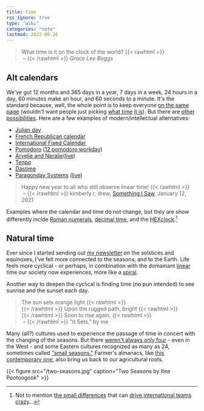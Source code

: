 ```yaml
---
title: time
rss_ignore: true
type: "wiki"
categories: "note"
lastmod: 2022-06-26
---
```


> What time is it on the clock of the world?
> {{< rawhtml >}}<br>&nbsp;&ndash; {{< /rawhtml >}} *Grace Lee Boggs*

## Alt calendars

We've got 12 months and 365 days in a year, 7 days in a week, 24 hours in a day, 60 minutes make an hour, and 60 seconds to a minute. It's the standard because, well, the whole point is to keep everyone [on the same page](https://xkcd.com/2594/) (wouldn't want people just picking [what time](https://www.youtube.com/watch?v=eISzv8Ry45U) [it is](https://www.youtube.com/watch?v=7xQjGqrZpoc)). But there are [other possibilities](https://rosszurowski.com/log/2018/small-seasons-long-calendars/). Here are a few examples of modern/intellectual alternatives:

- [Julian day](https://en.wikipedia.org/wiki/Julian_day)
- [French Republican calendar](https://en.wikipedia.org/wiki/French_Republican_calendar)
- [International Fixed Calendar](https://en.wikipedia.org/wiki/International_Fixed_Calendar)
- [Pomodoro](https://en.wikipedia.org/wiki/Pomodoro_Technique) ([12 pomodoro workday](https://cblgh.org/12%20pomodoro%20workday/))
- [Arvelie and Neralie](https://wiki.xxiivv.com/site/time.html)([live](https://clock.xxiivv.com/))
- [Tenpo](https://tilde.town/~dustin/wiki/tenpo/)
- [Dastime](https://kor.nz/projects/dastime)
- [Paragonday Systems](https://www.paragonday.systems/) ([live](https://www.paragonday.systems/clock))

> Happy new year to all who still observe linear time!
> {{< rawhtml >}}<br>&nbsp;&ndash; {{< /rawhtml >}} kimberly r. drew, [Something I Saw](https://somethingisaw.substack.com/), January 12, 2021

Examples where the calendar and time do not change, but they are show differently inclde [Roman numerals](https://en.wikipedia.org/wiki/Roman_numerals), [decimal time](https://en.wikipedia.org/wiki/Decimal_time), and the [HEXclock](https://www.jacopocolo.com/hexclock/).[^localization]

[^localization]: Not to mention [the small differences](https://brilliantmaps.com/how-to-write-the-date-in-different-countries/) that can [drive international teams crazy](https://xkcd.com/2562/)...

## Natural time

Ever since I started sending out [my newsletter](/connect/#personal-newsletter) on the solstices and equinoxes, I've felt more connected to the seasons, and to the Earth. Life feels more cyclical - or perhaps, in combination with the domainant [linear](https://tinyletter.com/AppliedDivinityStudies/letters/is-time-working-for-or-against-you) time our society now experiences, more like a [spiral](https://ideaspace.substack.com/p/theories-of-time?s=r). 

Another way to deepen the cyclical is finding time (no pun intended) to see sunrise and the sunset each day.

> The sun sets orange light {{< rawhtml >}} <br> {{< /rawhtml >}}
> Upon the rugged path, bright {{< rawhtml >}} <br> {{< /rawhtml >}}
> Soon to rise again.
> {{< rawhtml >}}<br>&nbsp;&ndash; {{< /rawhtml >}} "It Sets," by me

Many (all?) cultures used to experience the passage of time in concert with the changing of the seasons. But there [weren't always only four](https://www.newadvent.org/cathen/05399b.htm) - even in the West - and some Eastern cultures recognized as many as 24, sometimes called ["small seasons."](https://smallseasons.guide/) Farmer's almanacs, like [this contemporary one](https://www.emergentgoods.com/product/earthbound-farmers-almanac), also bring us back to our agricultural roots.

{{< figure src="/two-seasons.jpg" caption="Two Seasons by Itee Pootoogook" >}}